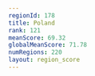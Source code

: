 ```yaml
---
regionId: 178
title: Poland
rank: 121
meanScore: 69.32
globalMeanScore: 71.78
numRegions: 220
layout: region_score
---
```

